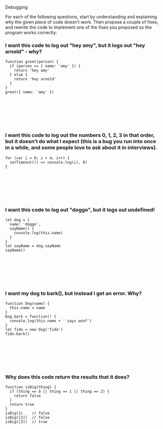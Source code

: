 


Debugging

For each of the following questions, start by understanding and explaining why the given piece of code doesn’t work. Then propose a couple of fixes, and rewrite the code to implement one of the fixes you proposed so the program works correctly:

### I want this code to log out "hey amy", but it logs out "hey arnold" - why?
```
function greet(person) {
  if (person == { name: 'amy' }) {
    return 'hey amy'
  } else {
    return 'hey arnold'
  }
}
greet({ name: 'amy' })
```

<br/><br/><br/><br/><br/>

### I want this code to log out the numbers 0, 1, 2, 3 in that order, but it doesn’t do what I expect (this is a bug you run into once in a while, and some people love to ask about it in interviews).
```
for (var i = 0; i < 4; i++) {
  setTimeout(() => console.log(i), 0)
}
```

<br/><br/><br/><br/><br/>

### I want this code to log out "doggo", but it logs out undefined!

```
let dog = {
  name: 'doggo',
  sayName() {
    console.log(this.name)
  }
}
let sayName = dog.sayName
sayName()
```

<br/><br/><br/><br/><br/>


### I want my dog to bark(), but instead I get an error. Why?

```
function Dog(name) {
  this.name = name
}
Dog.bark = function() {
  console.log(this.name + ' says woof')
}
let fido = new Dog('fido')
fido.bark()
```

<br/><br/><br/><br/><br/>


### Why does this code return the results that it does?

```
function isBig(thing) {
  if (thing == 0 || thing == 1 || thing == 2) {
    return false
  }
  return true
}
isBig(1)    // false
isBig([2])  // false
isBig([3])  // true
```
